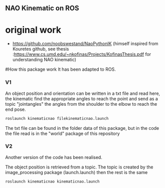 ## NAO Kinematic on ROS

# original work
- https://github.com/noobswestand/NaoPythonIK
(himself inspired from Kouretes github, see thesis :https://www.cs.umd.edu/~nkofinas/Projects/KofinasThesis.pdf for understanding NAO kinematic)

#How this package work
It has been adapted to ROS.
 
 ### V1
 An object position and orientation can be written in a txt file and read here, 
 the kinematic find the appropriate angles to reach the point and send as a topic "jointangles" 
 the angles from the shoulder to the elbow to reach the end pose. 
```bash
roslaunch kinematicnao filekinematicnao.launch 
```
The txt file can be found in the folder data of this package, but in the code the file read is in the "world" 
package of this repository

### V2
Another version of the code has been realised. 

The object position is retrieved from a topic. 
The topic is created by the image_processing package (launch.launch)
then the rest is the same

```bash
roslaunch kinematicnao kinematicnao.launch 
```

